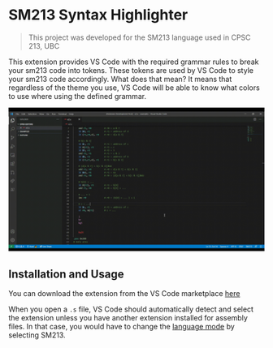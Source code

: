 # SM213 Syntax Highlighter

> This project was developed for the SM213 language used in CPSC 213, UBC

This extension provides VS Code with the required grammar rules to break your sm213 code into tokens. These tokens are used by VS Code to style your sm213 code accordingly. What does that mean? It means that regardless of the theme you use, VS Code will be able to know what colors to use where using the defined grammar.

![alt text](preview.gif "preview animation")

## Installation and Usage

You can download the extension from the VS Code marketplace [here](https://marketplace.visualstudio.com/items?itemName=AsadDhorajiwala.sm213-syntax-highlighter)

 When you open a `.s` file, VS Code should automatically detect and select the extension unless you have another extension installed for assembly files. In that case, you would have to change the [language mode](https://code.visualstudio.com/docs/languages/overview) by selecting SM213.
